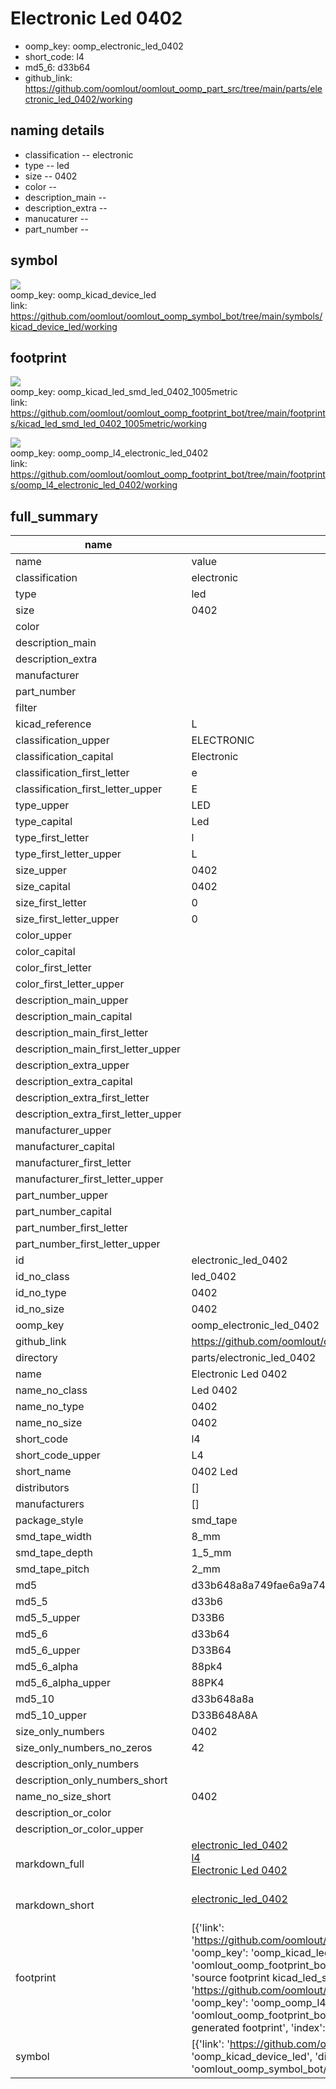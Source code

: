 # Electronic Led 0402

  
* oomp_key: oomp_electronic_led_0402 
* short_code: l4
* md5_6: d33b64  
* github_link: https://github.com/oomlout/oomlout_oomp_part_src/tree/main/parts/electronic_led_0402/working  
## naming details
* classification -- electronic
* type -- led
* size -- 0402
* color -- 
* description_main -- 
* description_extra -- 
* manucaturer -- 
* part_number -- 



## symbol

![](symbol/{index}/working/working_600.png)  
oomp_key: oomp_kicad_device_led  
link: https://github.com/oomlout/oomlout_oomp_symbol_bot/tree/main/symbols/kicad_device_led/working  

## footprint

![](footprint/{index}/working/working_600.png)  
oomp_key: oomp_kicad_led_smd_led_0402_1005metric  
link: https://github.com/oomlout/oomlout_oomp_footprint_bot/tree/main/footprints/kicad_led_smd_led_0402_1005metric/working  

![](footprint/{index}/working/working_600.png)  
oomp_key: oomp_oomp_l4_electronic_led_0402  
link: https://github.com/oomlout/oomlout_oomp_footprint_bot/tree/main/footprints/oomp_l4_electronic_led_0402/working  

## full_summary
| name | value | 
| --- | --- | 
| name | value | 
| classification | electronic | 
| type | led | 
| size | 0402 | 
| color |  | 
| description_main |  | 
| description_extra |  | 
| manufacturer |  | 
| part_number |  | 
| filter |  | 
| kicad_reference | L | 
| classification_upper | ELECTRONIC | 
| classification_capital | Electronic | 
| classification_first_letter | e | 
| classification_first_letter_upper | E | 
| type_upper | LED | 
| type_capital | Led | 
| type_first_letter | l | 
| type_first_letter_upper | L | 
| size_upper | 0402 | 
| size_capital | 0402 | 
| size_first_letter | 0 | 
| size_first_letter_upper | 0 | 
| color_upper |  | 
| color_capital |  | 
| color_first_letter |  | 
| color_first_letter_upper |  | 
| description_main_upper |  | 
| description_main_capital |  | 
| description_main_first_letter |  | 
| description_main_first_letter_upper |  | 
| description_extra_upper |  | 
| description_extra_capital |  | 
| description_extra_first_letter |  | 
| description_extra_first_letter_upper |  | 
| manufacturer_upper |  | 
| manufacturer_capital |  | 
| manufacturer_first_letter |  | 
| manufacturer_first_letter_upper |  | 
| part_number_upper |  | 
| part_number_capital |  | 
| part_number_first_letter |  | 
| part_number_first_letter_upper |  | 
| id | electronic_led_0402 | 
| id_no_class | led_0402 | 
| id_no_type | 0402 | 
| id_no_size | 0402 | 
| oomp_key | oomp_electronic_led_0402 | 
| github_link | https://github.com/oomlout/oomlout_oomp_part_src/tree/main/parts/electronic_led_0402/working | 
| directory | parts/electronic_led_0402 | 
| name | Electronic Led 0402 | 
| name_no_class | Led 0402 | 
| name_no_type | 0402 | 
| name_no_size | 0402 | 
| short_code | l4 | 
| short_code_upper | L4 | 
| short_name | 0402 Led | 
| distributors | [] | 
| manufacturers | [] | 
| package_style | smd_tape | 
| smd_tape_width | 8_mm | 
| smd_tape_depth | 1_5_mm | 
| smd_tape_pitch | 2_mm | 
| md5 | d33b648a8a749fae6a9a74b760467fb2 | 
| md5_5 | d33b6 | 
| md5_5_upper | D33B6 | 
| md5_6 | d33b64 | 
| md5_6_upper | D33B64 | 
| md5_6_alpha | 88pk4 | 
| md5_6_alpha_upper | 88PK4 | 
| md5_10 | d33b648a8a | 
| md5_10_upper | D33B648A8A | 
| size_only_numbers | 0402 | 
| size_only_numbers_no_zeros | 42 | 
| description_only_numbers |  | 
| description_only_numbers_short |   | 
| name_no_size_short | 0402 | 
| description_or_color |   | 
| description_or_color_upper |   | 
| markdown_full | [electronic_led_0402](https://github.com/oomlout/oomlout_oomp_part_src/tree/main/parts/electronic_led_0402/working)<br>[l4](https://github.com/oomlout/oomlout_oomp_part_src/tree/main/parts/electronic_led_0402/working)<br>[Electronic Led 0402](https://github.com/oomlout/oomlout_oomp_part_src/tree/main/parts/electronic_led_0402/working)<br><br> | 
| markdown_short | [electronic_led_0402](https://github.com/oomlout/oomlout_oomp_part_src/tree/main/parts/electronic_led_0402/working)<br><br> | 
| footprint | [{'link': 'https://github.com/oomlout/oomlout_oomp_footprint_bot/tree/main/foootprntss/kicad_led_smd_led_0402_1005metric', 'oomp_key': 'oomp_kicad_led_smd_led_0402_1005metric', 'directory': 'oomlout_oomp_footprint_bot/footprints/kicad_led_smd_led_0402_1005metric//working/working.kicad_mod', 'note': 'source footprint kicad_led_smd_led_0402_1005metric', 'index': 0}, {'link': 'https://github.com/oomlout/oomlout_oomp_footprint_bot/tree/main/foootprntss/oomp_l4_electronic_led_0402', 'oomp_key': 'oomp_oomp_l4_electronic_led_0402', 'directory': 'oomlout_oomp_footprint_bot/footprints/oomp_l4_electronic_led_0402//working/working.kicad_mod', 'note': 'oomp generated footprint', 'index': 1}] | 
| symbol | [{'link': 'https://github.com/oomlout/oomlout_oomp_symbol_bot/tree/main/symbols/kicad_device_led', 'oomp_key': 'oomp_kicad_device_led', 'directory': 'oomlout_oomp_symbol_bot/symbols/kicad_device_led//working/working.kicad_sym', 'index': 0}] | 
